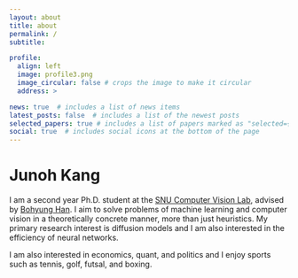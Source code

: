 ```yaml
---
layout: about
title: about
permalink: /
subtitle: 

profile:
  align: left
  image: profile3.png
  image_circular: false # crops the image to make it circular
  address: >

news: true  # includes a list of news items
latest_posts: false  # includes a list of the newest posts
selected_papers: true # includes a list of papers marked as "selected={true}"
social: true  # includes social icons at the bottom of the page
---
```

# Junoh Kang
I am a second year Ph.D. student at the [SNU Computer Vision Lab](https://cv.snu.ac.kr/), advised by [Bohyung Han](https://cv.snu.ac.kr/index.php/~bhhan/).
I aim to solve problems of machine learning and computer vision in a theoretically concrete manner, more than just heuristics.
My primary research interest is diffusion models and I am also interested in the efficiency of neural networks.

I am also interested in economics, quant, and politics and I enjoy sports such as tennis, golf, futsal, and boxing.